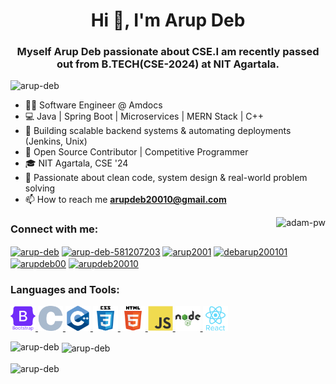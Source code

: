 


<h1 align="center">Hi 👋, I'm Arup Deb</h1>
<h3 align="center">Myself Arup Deb passionate about CSE.I am recently passed out from B.TECH(CSE-2024) at NIT Agartala.</h3>

<p align="left"> <img src="https://komarev.com/ghpvc/?username=arup-deb&label=Profile%20views&color=0e75b6&style=flat" alt="arup-deb" /> </p>

- 👨‍💻 Software Engineer @ Amdocs
- 💻 Java | Spring Boot | Microservices | MERN Stack | C++
- 🔧 Building scalable backend systems & automating deployments (Jenkins, Unix)
- 🌱 Open Source Contributor | Competitive Programmer
- 🎓 NIT Agartala, CSE '24
- 🚀 Passionate about clean code, system design & real-world problem solving
- 📫 How to reach me **arupdeb20010@gmail.com**
<p><img align="right" src="https://github.com/Adam-pw/Adam-pw/blob/main/animation_500_kxa883sd.gif" alt="adam-pw" /></p>
<h3 align="left">Connect with me:</h3>
<p align="left">
<a href="https://codepen.io/arup-deb" target="blank"><img align="center" src="https://raw.githubusercontent.com/rahuldkjain/github-profile-readme-generator/master/src/images/icons/Social/codepen.svg" alt="arup-deb" height="30" width="40" /></a>
<a href="https://linkedin.com/in/arup-deb-581207203" target="blank"><img align="center" src="https://raw.githubusercontent.com/rahuldkjain/github-profile-readme-generator/master/src/images/icons/Social/linked-in-alt.svg" alt="arup-deb-581207203" height="30" width="40" /></a>
<a href="https://www.codechef.com/users/arup2001" target="blank"><img align="center" src="https://cdn.jsdelivr.net/npm/simple-icons@3.1.0/icons/codechef.svg" alt="arup2001" height="30" width="40" /></a>
<a href="https://www.hackerrank.com/debarup200101" target="blank"><img align="center" src="https://raw.githubusercontent.com/rahuldkjain/github-profile-readme-generator/master/src/images/icons/Social/hackerrank.svg" alt="debarup200101" height="30" width="40" /></a>
<a href="https://codeforces.com/profile/arupdeb00" target="blank"><img align="center" src="https://raw.githubusercontent.com/rahuldkjain/github-profile-readme-generator/master/src/images/icons/Social/codeforces.svg" alt="arupdeb00" height="30" width="40" /></a>
<a href="https://auth.geeksforgeeks.org/user/arupdeb20010" target="blank"><img align="center" src="https://raw.githubusercontent.com/rahuldkjain/github-profile-readme-generator/master/src/images/icons/Social/geeks-for-geeks.svg" alt="arupdeb20010" height="30" width="40" /></a>
</p>

<h3 align="left">Languages and Tools:</h3>
<p align="left"> <a href="https://getbootstrap.com" target="_blank" rel="noreferrer"> <img src="https://raw.githubusercontent.com/devicons/devicon/master/icons/bootstrap/bootstrap-plain-wordmark.svg" alt="bootstrap" width="40" height="40"/> </a> <a href="https://www.cprogramming.com/" target="_blank" rel="noreferrer"> <img src="https://raw.githubusercontent.com/devicons/devicon/master/icons/c/c-original.svg" alt="c" width="40" height="40"/> </a> <a href="https://www.w3schools.com/cpp/" target="_blank" rel="noreferrer"> <img src="https://raw.githubusercontent.com/devicons/devicon/master/icons/cplusplus/cplusplus-original.svg" alt="cplusplus" width="40" height="40"/> </a> <a href="https://www.w3schools.com/css/" target="_blank" rel="noreferrer"> <img src="https://raw.githubusercontent.com/devicons/devicon/master/icons/css3/css3-original-wordmark.svg" alt="css3" width="40" height="40"/> </a> <a href="https://www.w3.org/html/" target="_blank" rel="noreferrer"> <img src="https://raw.githubusercontent.com/devicons/devicon/master/icons/html5/html5-original-wordmark.svg" alt="html5" width="40" height="40"/> </a> <a href="https://developer.mozilla.org/en-US/docs/Web/JavaScript" target="_blank" rel="noreferrer"> <img src="https://raw.githubusercontent.com/devicons/devicon/master/icons/javascript/javascript-original.svg" alt="javascript" width="40" height="40"/> </a> <a href="https://nodejs.org" target="_blank" rel="noreferrer"> <img src="https://raw.githubusercontent.com/devicons/devicon/master/icons/nodejs/nodejs-original-wordmark.svg" alt="nodejs" width="40" height="40"/> </a> <a href="https://reactjs.org/" target="_blank" rel="noreferrer"> <img src="https://raw.githubusercontent.com/devicons/devicon/master/icons/react/react-original-wordmark.svg" alt="react" width="40" height="40"/> </a> </p>

<p><img align="left" src="https://github-readme-stats.vercel.app/api/top-langs?username=arup-deb&show_icons=true&locale=en&layout=compact" alt="arup-deb" /></p>

<p>&nbsp;<img align="center" src="https://github-readme-stats.vercel.app/api?username=arup-deb&show_icons=true&locale=en" alt="arup-deb" /></p>

<p><img align="center" src="https://github-readme-streak-stats.herokuapp.com/?user=arup-deb&" alt="arup-deb" /></p>

<br />


  
